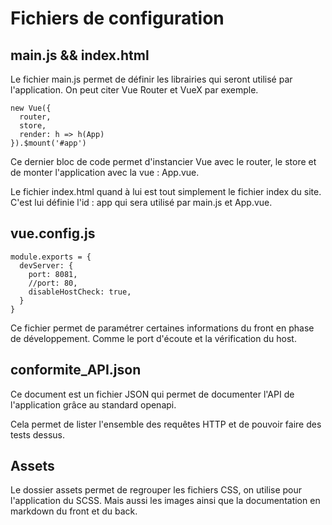 # Fichiers de configuration

## main.js && index.html

Le fichier main.js permet de définir les librairies qui seront utilisé par l'application.
On peut citer Vue Router et VueX par exemple.

    new Vue({
      router,
      store,
      render: h => h(App)
    }).$mount('#app')

Ce dernier bloc de code permet d'instancier Vue avec le router, le store et de monter l'application avec la vue : App.vue.

Le fichier index.html quand à lui est tout simplement le fichier index du site. C'est lui définie l'id : app qui sera utilisé par main.js et App.vue.

## vue.config.js

    module.exports = {
      devServer: {
        port: 8081,
        //port: 80,
        disableHostCheck: true,
      }
    }

Ce fichier permet de paramétrer certaines informations du front en phase de développement.
Comme le port d'écoute et la vérification du host.

## conformite_API.json

Ce document est un fichier JSON qui permet de documenter l'API de l'application grâce au standard openapi.

Cela permet de lister l'ensemble des requêtes HTTP et de pouvoir faire des tests dessus.

## Assets

Le dossier assets permet de regrouper les fichiers CSS, on utilise pour l'application du SCSS. Mais aussi les images ainsi que la documentation en markdown du front et du back.